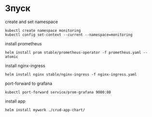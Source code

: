 # Зпуск
create and set namespace

    kubectl create namespace monitoring
    kubectl config set-context --current --namespace=monitoring

install prometheus

    helm install prom stable/prometheus-operator -f prometheus.yaml --atomic
    
install nginx-ingress

    helm install nginx stable/nginx-ingress -f nginx-ingress.yaml

port-forward to grafana

    kubectl port-forward service/prom-grafana 9000:80

install app

    helm install mywork ./crud-app-chart/